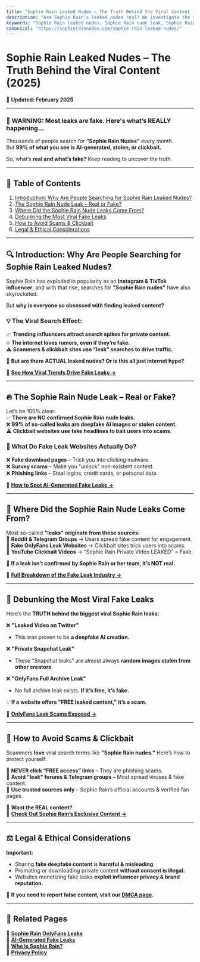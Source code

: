 ```yaml
---
title: "Sophie Rain Leaked Nudes – The Truth Behind the Viral Content (2025)"
description: "Are Sophie Rain's leaked nudes real? We investigate the rumors, expose fake leaks, and show what’s really happening behind the viral search trends."
keywords: "Sophie Rain leaked nudes, Sophie Rain nude leak, Sophie Rain private pictures, Sophie Rain leaked content"
canonical: "https://sophierainnudes.com/sophie-rain-leaked-nudes/"
---
```


# **Sophie Rain Leaked Nudes – The Truth Behind the Viral Content (2025)**  

📅 **Updated: February 2025**  

---

### 🚨 **WARNING: Most leaks are fake. Here's what’s REALLY happening…**
Thousands of people search for **“Sophie Rain Nudes”** every month.  
But **99% of what you see is AI-generated, stolen, or clickbait.**  

So, what’s **real and what’s fake?** Keep reading to uncover the truth.  

---

## 📌 **Table of Contents**  
1. [Introduction: Why Are People Searching for Sophie Rain Leaked Nudes?](#introduction-why-are-people-searching-for-sophie-rain-leaked-nudes)
2. [The Sophie Rain Nude Leak – Real or Fake?](#the-sophie-rain-nude-leak-real-or-fake)
3. [Where Did the Sophie Rain Nude Leaks Come From?](#where-did-the-sophie-rain-nude-leaks-come-from)
4. [Debunking the Most Viral Fake Leaks](#debunking-the-most-viral-fake-leaks)
5. [How to Avoid Scams & Clickbait](#how-to-avoid-scams-clickbait)
6. [Legal & Ethical Considerations](#legal-ethical-considerations)

---

## **🔍 Introduction: Why Are People Searching for Sophie Rain Leaked Nudes?**  

Sophie Rain has exploded in popularity as an **Instagram & TikTok influencer**, and with that rise, searches for **"Sophie Rain nudes"** have also skyrocketed.  

But **why is everyone so obsessed with finding leaked content?**  

### **💡 The Viral Search Effect:**  
📈 **Trending influencers attract search spikes for private content.**  
🔥 **The internet loves rumors, even if they’re fake.**  
⚠ **Scammers & clickbait sites use “leak” searches to drive traffic.**  

📌 **But are there ACTUAL leaked nudes? Or is this all just internet hype?**  

🔗 **[See How Viral Trends Drive Fake Leaks →](/sophie-rain-viral-search-trends/)**  

---

## **🔥 The Sophie Rain Nude Leak – Real or Fake?**  

Let’s be 100% clear:  
✅ **There are NO confirmed Sophie Rain nude leaks.**  
❌ **99% of so-called leaks are deepfake AI images or stolen content.**  
⚠ **Clickbait websites use fake headlines to bait users into scams.**  

### **🚨 What Do Fake Leak Websites Actually Do?**  
❌ **Fake download pages** – Trick you into clicking malware.  
❌ **Survey scams** – Make you "unlock" non-existent content.  
❌ **Phishing links** – Steal logins, credit cards, or personal data.  

🔗 **[How to Spot AI-Generated Fake Leaks →](/sophie-rain-ai-generated-nudes/)**  

---

## **📸 Where Did the Sophie Rain Nude Leaks Come From?**  

Most so-called **"leaks" originate from these sources:**  
🔹 **Reddit & Telegram Groups** → Users spread fake content for engagement.  
🔹 **Fake OnlyFans Leak Websites** → Clickbait sites trick users into scams.  
🔹 **YouTube Clickbait Videos** → “Sophie Rain Private Video LEAKED” = Fake.  

📌 **If a leak isn’t confirmed by Sophie Rain or her team, it’s NOT real.**  

🔗 **[Full Breakdown of the Fake Leak Industry →](/sophie-rain-onlyfans-leaks/)**  

---

## **🛑 Debunking the Most Viral Fake Leaks**  

Here’s the **TRUTH behind the biggest viral Sophie Rain leaks:**  

❌ **"Leaked Video on Twitter"**  
- This was proven to be **a deepfake AI creation.**  

❌ **"Private Snapchat Leak"**  
- These “Snapchat leaks” are almost always **random images stolen from other creators.**  

❌ **"OnlyFans Full Archive Leak"**  
- No full archive leak exists. **If it’s free, it’s fake.**  

💡 **If a website offers "FREE leaked content," it’s a scam.**  

🔗 **[OnlyFans Leak Scams Exposed →](/sophie-rain-onlyfans-leaks/)**  

---

## **🚨 How to Avoid Scams & Clickbait**  

Scammers **love** viral search terms like **"Sophie Rain nudes."** Here’s how to protect yourself:  

🔴 **NEVER click “FREE access” links** – They are phishing scams.  
🔴 **Avoid "leak" forums & Telegram groups** – Most spread viruses & fake content.  
🔴 **Use trusted sources only** – Sophie Rain’s official accounts & verified fan pages.  

🚀 **Want the REAL content?**  
🔗 **[Check Out Sophie Rain’s Exclusive Content →](/sophie-rain-onlyfans-leaks/)**  

---

## **⚖ Legal & Ethical Considerations**  

**Important:**  
- Sharing **fake deepfake content** is **harmful & misleading**.  
- Promoting or downloading private content **without consent is illegal.**  
- Websites monetizing fake leaks **exploit influencer privacy & brand reputation.**  

🔗 **If you need to report false content, visit our [DMCA page](/dmca/).**  

---

## **🔗 Related Pages**  
📌 **[Sophie Rain OnlyFans Leaks](https://sophierainnudes.com/sophie-rain-onlyfans-leaks/)**  
📌 **[AI-Generated Fake Leaks](https://sophierainnudes.com/sophie-rain-ai-generated-nudes/)**  
📌 **[Who is Sophie Rain?](https://sophierainnudes.com/who-is-sophie-rain/)**  
📌 **[Privacy Policy](/privacy-policy/)**  

